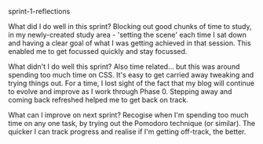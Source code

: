 sprint-1-reflections

What did I do well in this sprint?
Blocking out good chunks of time to study, in my newly-created study area - 'setting the scene' each time I sat down and having a clear goal of what I was getting achieved in that session. This enabled me to get focussed quickly and stay focussed.

What didn't I do well this sprint?
Also time related... but this was around spending too much time on CSS. It's easy to get carried away tweaking and trying things out. For a time, I lost sight of the fact that my blog will continue to evolve and improve as I work through Phase 0. Stepping away and coming back refreshed helped me to get back on track.

What can I improve on next sprint?
Recogise when I'm spending too much time on any one task, by trying out the Pomodoro technique (or similar). The quicker I can track progress and realise if I'm getting off-track, the better.